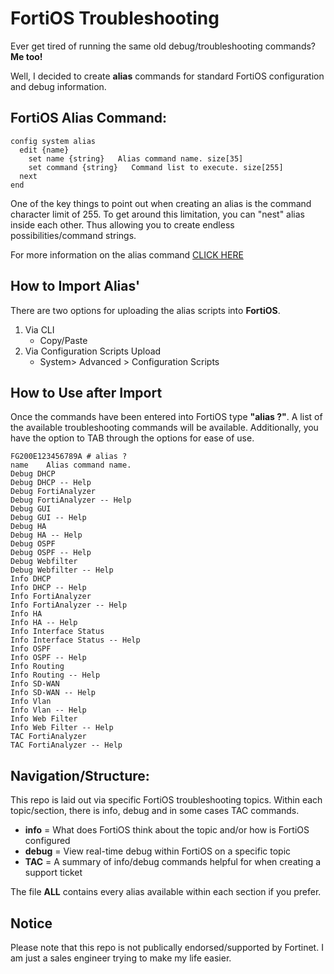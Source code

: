 # FortiOS Troubleshooting

Ever get tired of running the same old debug/troubleshooting commands? **Me too!**

Well, I decided to create **alias** commands for standard FortiOS configuration and debug information. 

## FortiOS Alias Command:
```
config system alias
  edit {name}
    set name {string}   Alias command name. size[35]
    set command {string}   Command list to execute. size[255]
  next
end
```

One of the key things to point out when creating an alias is the command character limit of 255. To get around this limitation, you can "nest" alias inside each other. Thus allowing you to create endless possibilities/command strings.

For more information on the alias command [CLICK HERE](https://docs.fortinet.com/document/fortigate/6.0.5/cli-reference/991461/system-alias)

## How to Import Alias'

There are two options for uploading the alias scripts into **FortiOS**.

1. Via CLI
   - Copy/Paste
2. Via Configuration Scripts Upload
   - System> Advanced > Configuration Scripts

## How to Use after Import

Once the commands have been entered into FortiOS type **"alias ?"**. A list of the available troubleshooting commands will be available. Additionally, you have the option to TAB through the options for ease of use.

```
FG200E123456789A # alias ?
name    Alias command name.
Debug DHCP
Debug DHCP -- Help
Debug FortiAnalyzer
Debug FortiAnalyzer -- Help
Debug GUI
Debug GUI -- Help
Debug HA
Debug HA -- Help
Debug OSPF
Debug OSPF -- Help
Debug Webfilter
Debug Webfilter -- Help
Info DHCP
Info DHCP -- Help
Info FortiAnalyzer
Info FortiAnalyzer -- Help
Info HA
Info HA -- Help
Info Interface Status
Info Interface Status -- Help
Info OSPF
Info OSPF -- Help
Info Routing
Info Routing -- Help
Info SD-WAN
Info SD-WAN -- Help
Info Vlan
Info Vlan -- Help
Info Web Filter
Info Web Filter -- Help
TAC FortiAnalyzer
TAC FortiAnalyzer -- Help
```

## Navigation/Structure:

This repo is laid out via specific FortiOS troubleshooting topics. Within each topic/section, there is info, debug and in some cases TAC commands.

- **info** = What does FortiOS think about the topic and/or how is FortiOS configured
- **debug** = View real-time debug within FortiOS on a specific topic
- **TAC** = A summary of info/debug commands helpful for when creating a support ticket

The file **ALL** contains every alias available within each section if you prefer. 

## Notice

Please note that this repo is not publically endorsed/supported by Fortinet. I am just a sales engineer trying to make my life easier.
